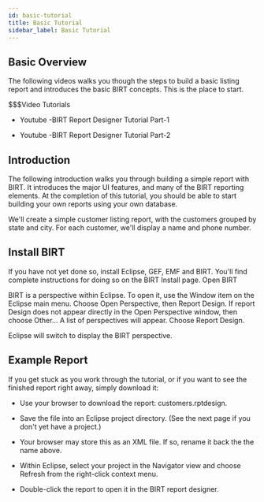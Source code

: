 ```yaml
---
id: basic-tutorial
title: Basic Tutorial
sidebar_label: Basic Tutorial
---
```


## Basic Overview

The following videos walks you though the steps to build a basic listing report and introduces the basic BIRT concepts. This is the place to start. 

$$$Video Tutorials

*    Youtube -BIRT Report Designer Tutorial Part-1

*   Youtube -BIRT Report Designer Tutorial Part-2

## Introduction

The following introduction walks you through building a simple report with BIRT. It introduces the major UI features, and many of the BIRT reporting elements. At the completion of this tutorial, you should be able to start building your own reports using your own database.

We'll create a simple customer listing report, with the customers grouped by state and city. For each customer, we'll display a name and phone number.

## Install BIRT

If you have not yet done so, install Eclipse, GEF, EMF and BIRT. You'll find complete instructions for doing so on the BIRT Install page.
Open BIRT

BIRT is a perspective within Eclipse. To open it, use the Window item on the Eclipse main menu. Choose Open Perspective, then Report Design. If report Design does not appear directly in the Open Perspective window, then choose Other... A list of perspectives will appear. Choose Report Design.

Eclipse will switch to display the BIRT perspective.

## Example Report

If you get stuck as you work through the tutorial, or if you want to see the finished report right away, simply download it:

*    Use your browser to download the report: customers.rptdesign.

*    Save the file into an Eclipse project directory. (See the next page if you don't yet have a project.)

*    Your browser may store this as an XML file. If so, rename it back the the name above.

*    Within Eclipse, select your project in the Navigator view and choose Refresh from the right-click context menu.

*    Double-click the report to open it in the BIRT report designer.
